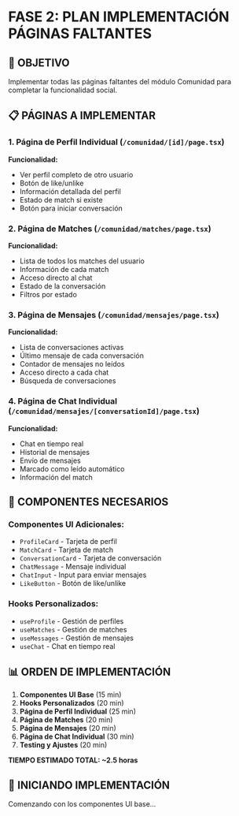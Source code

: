 # FASE 2: PLAN IMPLEMENTACIÓN PÁGINAS FALTANTES

## 🎯 OBJETIVO
Implementar todas las páginas faltantes del módulo Comunidad para completar la funcionalidad social.

## 📋 PÁGINAS A IMPLEMENTAR

### 1. **Página de Perfil Individual** (`/comunidad/[id]/page.tsx`)
**Funcionalidad:**
- Ver perfil completo de otro usuario
- Botón de like/unlike
- Información detallada del perfil
- Estado de match si existe
- Botón para iniciar conversación

### 2. **Página de Matches** (`/comunidad/matches/page.tsx`)
**Funcionalidad:**
- Lista de todos los matches del usuario
- Información de cada match
- Acceso directo al chat
- Estado de la conversación
- Filtros por estado

### 3. **Página de Mensajes** (`/comunidad/mensajes/page.tsx`)
**Funcionalidad:**
- Lista de conversaciones activas
- Último mensaje de cada conversación
- Contador de mensajes no leídos
- Acceso directo a cada chat
- Búsqueda de conversaciones

### 4. **Página de Chat Individual** (`/comunidad/mensajes/[conversationId]/page.tsx`)
**Funcionalidad:**
- Chat en tiempo real
- Historial de mensajes
- Envío de mensajes
- Marcado como leído automático
- Información del match

## 🔧 COMPONENTES NECESARIOS

### **Componentes UI Adicionales:**
- `ProfileCard` - Tarjeta de perfil
- `MatchCard` - Tarjeta de match
- `ConversationCard` - Tarjeta de conversación
- `ChatMessage` - Mensaje individual
- `ChatInput` - Input para enviar mensajes
- `LikeButton` - Botón de like/unlike

### **Hooks Personalizados:**
- `useProfile` - Gestión de perfiles
- `useMatches` - Gestión de matches
- `useMessages` - Gestión de mensajes
- `useChat` - Chat en tiempo real

## 📊 ORDEN DE IMPLEMENTACIÓN

1. **Componentes UI Base** (15 min)
2. **Hooks Personalizados** (20 min)
3. **Página de Perfil Individual** (25 min)
4. **Página de Matches** (20 min)
5. **Página de Mensajes** (20 min)
6. **Página de Chat Individual** (30 min)
7. **Testing y Ajustes** (20 min)

**TIEMPO ESTIMADO TOTAL: ~2.5 horas**

## 🚀 INICIANDO IMPLEMENTACIÓN

Comenzando con los componentes UI base...
